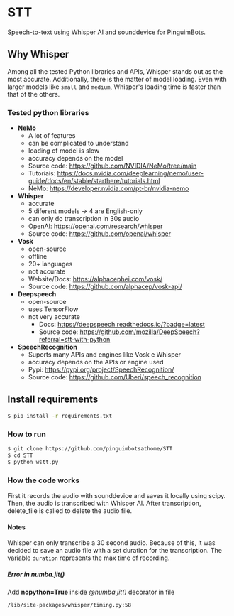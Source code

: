 # STT
Speech-to-text using Whisper AI and sounddevice for PinguimBots.

## Why Whisper
Among all the tested Python libraries and APIs, Whisper stands out as the most accurate. Additionally, there is the matter of model loading. Even with larger models like ```small``` and ```medium```, Whisper's loading time is faster than that of the others.

### Tested python libraries
- **NeMo**
	- A lot of features
	- can be complicated to understand
	- loading of model is slow
	- accuracy depends on the model
	- Source code: https://github.com/NVIDIA/NeMo/tree/main
	- Tutoriais: https://docs.nvidia.com/deeplearning/nemo/user-guide/docs/en/stable/starthere/tutorials.html
	- NeMo: https://developer.nvidia.com/pt-br/nvidia-nemo
- **Whisper**
	- accurate
	- 5  diferent models -> 4 are English-only
	- can only do transcription in 30s audio
	- OpenAI: https://openai.com/research/whisper
	- Source code: https://github.com/openai/whisper
- **Vosk**
	- open-source
	- offline
	- 20+ languages
	- not accurate
	- Website/Docs: https://alphacephei.com/vosk/
	- Source code: https://github.com/alphacep/vosk-api/
- **Deepspeech**
	- open-source
	- uses TensorFlow
  - not very accurate
	- Docs: https://deepspeech.readthedocs.io/?badge=latest
	- Source code: https://github.com/mozilla/DeepSpeech?referral=stt-with-python
- **SpeechRecognition**
	- Suports many APIs and engines like Vosk e Whisper
	- accuracy depends on the APIs or engine used 
	- Pypi: https://pypi.org/project/SpeechRecognition/
	- Source code: https://github.com/Uberi/speech_recognition

## Install requirements
```bash
$ pip install -r requirements.txt
```
### How to run
```bash
$ git clone https://github.com/pinguimbotsathome/STT
$ cd STT
$ python wstt.py
```
### How the code works
First it records the audio with sounddevice and saves it locally using scipy. Then, the audio is transcribed with Whisper AI. After transcription, delete_file is called to delete the audio file.
#### Notes
Whisper can only transcribe a 30 second audio. Because of this, it was decided to save an audio file with a set duration for the transcription. The variable ```duration``` represents the max time of recording.
##### Error in numba.jit()
Add **nopython=True** inside *@numba.jit()* decorator in file 
```bash
/lib/site-packages/whisper/timing.py:58 
```
